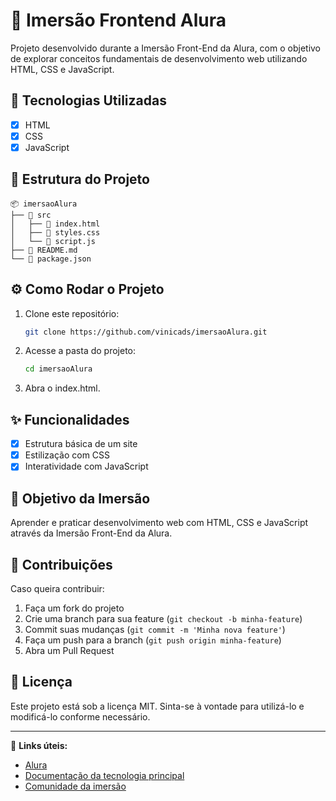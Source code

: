 # 📌 Imersão Frontend Alura

Projeto desenvolvido durante a Imersão Front-End da Alura, com o objetivo de explorar conceitos fundamentais de desenvolvimento web utilizando HTML, CSS e JavaScript.

## 🚀 Tecnologias Utilizadas

- [X] HTML
- [X] CSS
- [X] JavaScript

## 📂 Estrutura do Projeto

```
📦 imersaoAlura
├── 📁 src
│   ├── 📄 index.html
│   ├── 📄 styles.css
│   └── 📄 script.js
├── 📄 README.md
└── 📄 package.json
```

## ⚙️ Como Rodar o Projeto

1. Clone este repositório:
   ```bash
   git clone https://github.com/vinicads/imersaoAlura.git
   ```
2. Acesse a pasta do projeto:
   ```bash
   cd imersaoAlura
   ```
3. Abra o index.html.

## ✨ Funcionalidades

- [X] Estrutura básica de um site
- [X] Estilização com CSS
- [X] Interatividade com JavaScript

## 🎯 Objetivo da Imersão

Aprender e praticar desenvolvimento web com HTML, CSS e JavaScript através da Imersão Front-End da Alura.

## 📌 Contribuições

Caso queira contribuir:
1. Faça um fork do projeto
2. Crie uma branch para sua feature (`git checkout -b minha-feature`)
3. Commit suas mudanças (`git commit -m 'Minha nova feature'`)
4. Faça um push para a branch (`git push origin minha-feature`)
5. Abra um Pull Request

## 📝 Licença

Este projeto está sob a licença MIT. Sinta-se à vontade para utilizá-lo e modificá-lo conforme necessário.

---

🔗 **Links úteis:**
- [Alura](https://www.alura.com.br)
- [Documentação da tecnologia principal](https://developer.mozilla.org/pt-BR/)
- [Comunidade da imersão](https://www.alura.com.br/comunidade)
